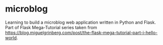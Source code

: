 # microblog
Learning to build a microblog web application written in Python and Flask. Part of Flask Mega-Tutorial series taken from https://blog.miguelgrinberg.com/post/the-flask-mega-tutorial-part-i-hello-world.   
